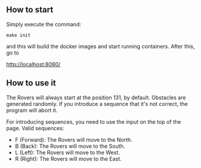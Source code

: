 

## How to start

Simply execute the command: 

```
make init
```

and this will build the docker images and start running containers. After this, go to 

[http://localhost:8080/](http://localhost::8080)


## How to use it

The Rovers will always start at the position 131, by default. Obstacles are generated randomly. If you introduce a
sequence that it's not correct, the program will abort it.

For introducing sequences, you need to use the input on the top of the page. Valid sequences:

- F (Forward): The Rovers will move to the North.
- B (Back): The Rovers will move to the South.
- L (Left): The Rovers will move to the West.
- R (Right): The Rovers will move to the East.

